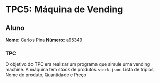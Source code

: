 # TPC5: Máquina de Vending

## Aluno 

**Nome:** Carlos Pina
**Número:** a95349

### TPC

O objetivo do TPC era realizar um programa que simule uma vending machine.
A máquina tem stock de produtos ```stock.json```: Lista de triplos, Nome do produto, Quantidade e Preço